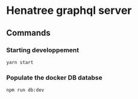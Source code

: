# Henatree graphql server

## Commands

### Starting developpement

```yarn start```

### Populate the docker DB databse 

```npm run db:dev```
